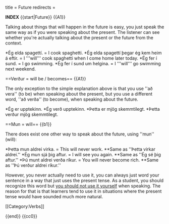 title = Future
redirects =
>>>>

__INDEX__
{{start|Future}}
{{A1}}

Talking about things that will happen in the future is easy, you just speak the same way as if you were speaking about the present. The listener can see whether you're actually talking about the present or the future from the context.

*Ég elda spagettí. = I cook spaghetti.
*Ég elda spagettí þegar ég kem heim á eftir. = I '''will''' cook spaghetti when I come home later today.
*Ég fer í sund. = I go swimming.
*Ég fer í sund um helgina. = I '''will''' go swimming next weekend.

==Verður = will be / becomes==
{{A1}}

The only exception to the simple explanation above is that you use ''að vera'' (to be) when speaking about the present, but you use a different word, ''að verða'' (to become), when speaking about the future.

*Ég er upptekinn.
*Ég verð upptekinn.
*Þetta er mjög skemmtilegt.
*Þetta verður mjög skemmtilegt.

==Mun = will==
{{b1}}

There does exist one other way to speak about the future, using ''mun'' (will):

*Þetta mun aldrei virka. = This will never work.
**Same as ''Þetta virkar aldrei.''
*Ég mun sjá þig aftur. = I will see you again.
**Same as ''Ég sé þig aftur.''
*Þú munt aldrei verða ríkur. = You will never become rich.
**Same as ''Þú verður aldrei ríkur.''

However, you never actually need to use it, you can always just word your sentence in a way that just uses the present tense. As a student, you should recognize this word but <u>you should not use it yourself</u> when speaking. The reason for that is that learners tend to use it in situations where the present tense would have sounded much more natural.

[[Category:Verbs]]

{{end}}
<noinclude>{{cc0}}</noinclude>